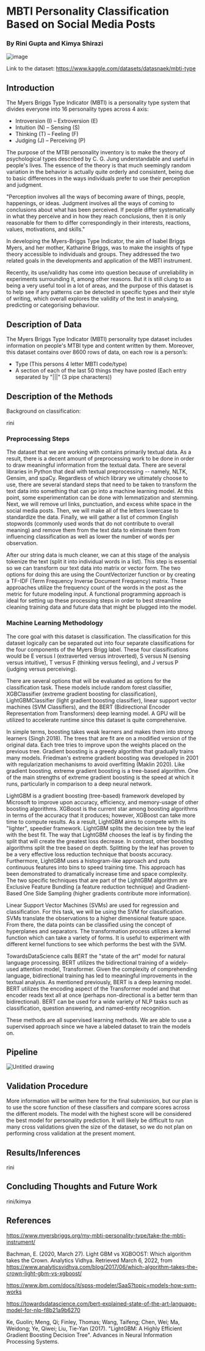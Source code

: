 # MBTI Personality Classification Based on Social Media Posts 
### By Rini Gupta and Kimya Shirazi 
![image](https://user-images.githubusercontent.com/76021844/163291849-e1b45ca5-5ebf-4a69-ac7a-520a5ebe52e8.png)

Link to the dataset: https://www.kaggle.com/datasets/datasnaek/mbti-type 

## Introduction
The Myers Briggs Type Indicator (MBTI) is a personality type system that divides everyone into 16 personality types across 4 axis: 
- Introversion (I) – Extroversion (E)
- Intuition (N) – Sensing (S)
- Thinking (T) – Feeling (F)
- Judging (J) – Perceiving (P)

The purpose of the MTBI personality inventory is to make the theory of psychological types described by C. G. Jung understandable and useful in people's lives. The essence of the theory is that much seemingly random variation in the behavior is actually quite orderly and consistent, being due to basic differences in the ways individuals prefer to use their perception and judgment.

"Perception involves all the ways of becoming aware of things, people, happenings, or ideas. Judgment involves all the ways of coming to conclusions about what has been perceived. If people differ systematically in what they perceive and in how they reach conclusions, then it is only reasonable for them to differ correspondingly in their interests, reactions, values, motivations, and skills."

In developing the Myers-Briggs Type Indicator, the aim of Isabel Briggs Myers, and her mother, Katharine Briggs, was to make the insights of type theory accessible to individuals and groups. They addressed the two related goals in the developments and application of the MBTI instrument.

Recently, its use/validity has come into question because of unreliability in experiments surrounding it, among other reasons. But it is still clung to as being a very useful tool in a lot of areas, and the purpose of this dataset is to help see if any patterns can be detected in specific types and their style of writing, which overall explores the validity of the test in analysing, predicting or categorising behaviour.

## Description of Data
The Myers Briggs Type Indicator (MBTI) personality type dataset includes information on people's MTBI type and content written by them. Moreover, this dataset contains over 8600 rows of data, on each row is a person’s:

- Type (This persons 4 letter MBTI code/type)
- A section of each of the last 50 things they have posted (Each entry separated by "|||" (3 pipe characters))

## Description of the Methods
Background on classification:


rini

### Preprocessing Steps
The dataset that we are working with contains primarily textual data. As a result, there is a decent amount of preprocessing work to be done in order to draw meaningful information from the textual data. There are several libraries in Python that deal with textual preprocessing -- namely, NLTK, Gensim, and spaCy. Regardless of which library we ultimately choose to use, there are several standard steps that need to be taken to transform the text data into something that can go into a machine learning model. At this point, some experimentation can be done with lemmatization and stemming. Next, we will remove url links, punctuation, and excess white space in the social media posts. Then, we will make all of the letters lowercase to standardize the data. Finally, we will gather a list of common English stopwords (commonly used words that do not contribute to overall meaning) and remove them from the text data to eliminate them from influencing classification as well as lower the number of words per observation. 

After our string data is much cleaner, we can at this stage of the analysis tokenize the text (split it into individual words in a list). This step is essential so we can transform our text data into matrix or vector form. The two options for doing this are using the CountVectorizer function or by creating a TF-IDF (Term Frequency Inverse Document Frequency) matrix. These approaches utilize the frequency count of the words in the post as the metric for future modeling input. A functional programming approach is ideal for setting up these processing steps in order to best streamline cleaning training data and future data that might be plugged into the model. 

### Machine Learning Methodology 
The core goal with this dataset is classification. The classification for this dataset logically can be separated out into four separate classifications for the four components of the Myers Brigg label. These four classifications would be E versus I (extraverted versus introverted), S versus N (sensing versus intuitive), T versus F (thinking versus feeling), and J versus P (judging versus perceiving). 

There are several options that will be evaluated as options for the classification task. These models include random forest classifier, XGBClassifier (extreme gradient boosting for classification), LightGBMClassifier (light gradient boosting classifier), linear support vector machines (SVM Classifiers), and the BERT (Bidirectional Encoder Representation from Transformers) deep learning model. A GPU will be utilized to accelerate runtime since this dataset is quite comprehensive. 

In simple terms, boosting takes weak learners and makes them into strong learners (Singh 2018). The trees that are fit are on a modified version of the original data. Each tree tries to improve upon the weights placed on the previous tree. Gradient boosting is a greedy algorithm that gradually trains many models. Friedman's extreme gradient boosting was developed in 2001 with regularization mechanisms to avoid overfitting (Maklin 2020). Like gradient boosting, extreme gradient boosting is a tree-based algorithm. One of the main strengths of extreme gradient boosting is the speed at which it runs, particularly in comparison to a deep neural network.

LightGBM is a gradient boosting (tree-based) framework developed by Microsoft to improve upon accuracy, efficiency, and memory-usage of other boosting algorithms. XGBoost is the current star among boosting algorithms in terms of the accuracy that it produces; however, XGBoost can take more time to compute results. As a result, LightGBM aims to compete with its "lighter", speedier framework. LightGBM splits the decision tree by the leaf with the best fit. The way that LightGBM chooses the leaf is by finding the split that will create the greatest loss decrease. In contrast, other boosting algorithms split the tree based on depth. Splitting by the leaf has proven to be a very effective loss reduction technique that boosts accuracy. Furthermore, LightGBM uses a histogram-like approach and puts continuous features into bins to speed training time. This approach has been demonstrated to dramatically increase time and space complexity. The two specific techniques that are part of the LightGBM algorithm are Exclusive Feature Bundling (a feature reduction technique) and Gradient-Based One Side Sampling (higher gradients contribute more information). 

Linear Support Vector Machines (SVMs) are used for regression and classification. For this task, we will be using the SVM for classification. SVMs translate the observations to a higher dimensional feature space. From there, the data points can be classified using the concept of hyperplanes and separators. The transformation process utilizes a kernel function which can take a variety of forms. It is useful to experiment with different kernel functions to see which performs the best with the SVM. 

TowardsDataScience calls BERT the "state of the art" model for natural language processing. BERT utilizes the bidirectional training of a widely-used attention model, Transformer. Given the complexity of comprehending language, bidirectional training has led to meaningful improvements in the textual analysis. As mentioned previously, BERT is a deep learning model. BERT utilizes the encoding aspect of the Transformer model and that encoder reads text all at once (perhaps non-directional is a better term than bidirectional). BERT can be used for a wide variety of NLP tasks such as classification, question answering, and named-entity recognition. 

These methods are all supervised learning methods. We are able to use a supervised approach since we have a labeled dataset to train the models on. 

## Pipeline
![Untitled drawing](https://user-images.githubusercontent.com/76021844/163297864-ca3c80a7-e2f2-45a4-ae8e-458b9ea62016.png)

## Validation Procedure 
More information will be written here for the final submission, but our plan is to use the score function of these classifiers and compare scores across the different models. The model with the highest score will be considered the best model for personality prediction. It will likely be difficult to run many cross validations given the size of the dataset, so we do not plan on performing cross validation at the present moment. 

## Results/Inferences
rini

## Concluding Thoughts and Future Work 
rini/kimya

## References 
https://www.myersbriggs.org/my-mbti-personality-type/take-the-mbti-instrument/ 

Bachman, E. (2020, March 27). Light GBM vs XGBOOST: Which algorithm takes the Crown. Analytics Vidhya. Retrieved March 6, 2022, from https://www.analyticsvidhya.com/blog/2017/06/which-algorithm-takes-the-crown-light-gbm-vs-xgboost/

https://www.ibm.com/docs/it/spss-modeler/SaaS?topic=models-how-svm-works

https://towardsdatascience.com/bert-explained-state-of-the-art-language-model-for-nlp-f8b21a9b6270

Ke, Guolin; Meng, Qi; Finley, Thomas; Wang, Taifeng; Chen, Wei; Ma, Weidong; Ye, Qiwei; Liu, Tie-Yan (2017). "LightGBM: A Highly Efficient Gradient Boosting Decision Tree". Advances in Neural Information Processing Systems.
